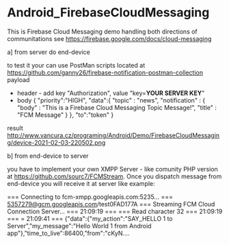 # Android_FirebaseCloudMessaging
This is Firebase Cloud Messaging demo handling both directions of communitations
see https://firebase.google.com/docs/cloud-messaging

a] from server do end-device

to test it your can use PostMan scripts located at https://github.com/ganny26/firebase-notification-postman-collection
payload
- header - add key "Authorization", value "key=**YOUR SERVER KEY**"
- body
{
  "priority":"HIGH",
  "data":{
      "topic" : "news",
    "notification" : {
      "body" : "This is a Firebase Cloud Messaging Topic Message!",
      "title" : "FCM Message"
      }
  },
  "to":"token"
}

result http://www.vancura.cz/programing/Android/Demo/FirebaseCloudMessaging/device-2021-02-03-220502.png

b] from end-device to server

you have to implement your own XMPP Server - like comunity PHP version at https://github.com/sourc7/FCMStream.
Once you dispatch message from end-device you will receive it at server like example:

=== Connecting to fcm-xmpp.googleapis.com:5235...  === 5357279@gcm.googleapis.com/test0FAD177A === Streaming FCM Cloud Connection Server... === 21:09:19 === === Read character 32 === 21:09:19 === =  21:09:41 === {"data":{"my_action":"SAY_HELLO 1 to Server","my_message":"Hello World 1 from Android app"},"time_to_live":86400,"from":"cKyN....


